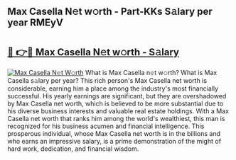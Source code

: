 ## Max Casella N𝚎t w𝚘rth - Part-KKs S𝚊lary per year RMEyV

# <h2><a href="http://gc1s8x.nevu.top/?p=Max+Casella">🔗 👉🔴 Max Casella N𝚎t w𝚘rth - S𝚊lary</a></h2>

[![Max Casella N𝚎t W𝚘rth](https://i.imgur.com/Oavwk0R.jpeg)](http://gc1s8x.nevu.top/?p=Max+Casella)
What is Max Casella n𝚎t w𝚘rth? What is Max Casella s𝚊lary per year?
This rich person's Max Casella net worth is considerable, earning him a place among the industry's most financially successful. His yearly earnings are significant, but they are overshadowed by Max Casella net worth, which is believed to be more substantial due to his diverse business interests and valuable real estate holdings. With a Max Casella net worth that ranks him among the world's wealthiest, this man is recognized for his business acumen and financial intelligence. This prosperous individual, whose Max Casella net worth is in the billions and who earns an impressive salary, is a prime demonstration of the might of hard work, dedication, and financial wisdom.
